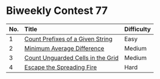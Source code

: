 # Biweekly Contest 77

| No. | Title | Difficulty
|:---|:---|:---|
| 1 | [Count Prefixes of a Given String](https://leetcode.com/problems/count-prefixes-of-a-given-string/) | Easy
| 2 | [Minimum Average Difference](https://leetcode.com/problems/minimum-average-difference/) | Medium
| 3 | [Count Unguarded Cells in the Grid](https://leetcode.com/problems/count-unguarded-cells-in-the-grid/) | Medium
| 4 | [Escape the Spreading Fire](https://leetcode.com/problems/escape-the-spreading-fire/) | Hard